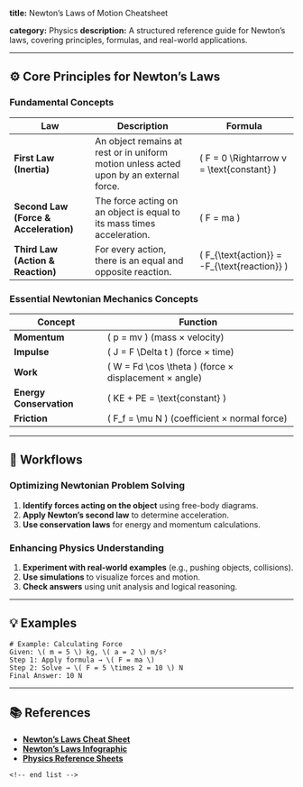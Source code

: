 **title:** Newton’s Laws of Motion Cheatsheet

**category:** Physics
**description:** A structured reference guide for Newton’s laws, covering principles, formulas, and real-world applications.

---

## ⚙️ **Core Principles for Newton’s Laws**

### **Fundamental Concepts**

| Law                                         | Description                                                                            | Formula                                        |
| ------------------------------------------- | -------------------------------------------------------------------------------------- | ---------------------------------------------- |
| **First Law (Inertia)**               | An object remains at rest or in uniform motion unless acted upon by an external force. | \( F = 0 \Rightarrow v = \text{constant} \)    |
| **Second Law (Force & Acceleration)** | The force acting on an object is equal to its mass times acceleration.                 | \( F = ma \)                                   |
| **Third Law (Action & Reaction)**     | For every action, there is an equal and opposite reaction.                             | \( F_{\text{action}} = -F_{\text{reaction}} \) |

### **Essential Newtonian Mechanics Concepts**

| Concept                       | Function                                                  |
| ----------------------------- | --------------------------------------------------------- |
| **Momentum**            | \( p = mv \) (mass × velocity)                           |
| **Impulse**             | \( J = F \Delta t \) (force × time)                      |
| **Work**                | \( W = Fd \cos \theta \) (force × displacement × angle) |
| **Energy Conservation** | \( KE + PE = \text{constant} \)                           |
| **Friction**            | \( F_f = \mu N \) (coefficient × normal force)           |

---

## 🔄 **Workflows**

### **Optimizing Newtonian Problem Solving**

1. **Identify forces acting on the object** using free-body diagrams.
2. **Apply Newton’s second law** to determine acceleration.
3. **Use conservation laws** for energy and momentum calculations.

### **Enhancing Physics Understanding**

1. **Experiment with real-world examples** (e.g., pushing objects, collisions).
2. **Use simulations** to visualize forces and motion.
3. **Check answers** using unit analysis and logical reasoning.

---

## 💡 **Examples**

```plaintext
# Example: Calculating Force
Given: \( m = 5 \) kg, \( a = 2 \) m/s²  
Step 1: Apply formula → \( F = ma \)  
Step 2: Solve → \( F = 5 \times 2 = 10 \) N  
Final Answer: 10 N  
```

---

## 📚 **References**

- **[Newton’s Laws Cheat Sheet](https://www.slideshare.net/slideshow/phb-cs06-newtonslaws/39076201)**
- **[Newton’s Laws Infographic](https://www.pinterest.com/pin/572801646327147145/)**
- **[Physics Reference Sheets](https://www.teacherspayteachers.com/Product/Newtons-Laws-of-Motion-Reference-SheetsPosters-3837566)**

```
<!-- end list -->
```

